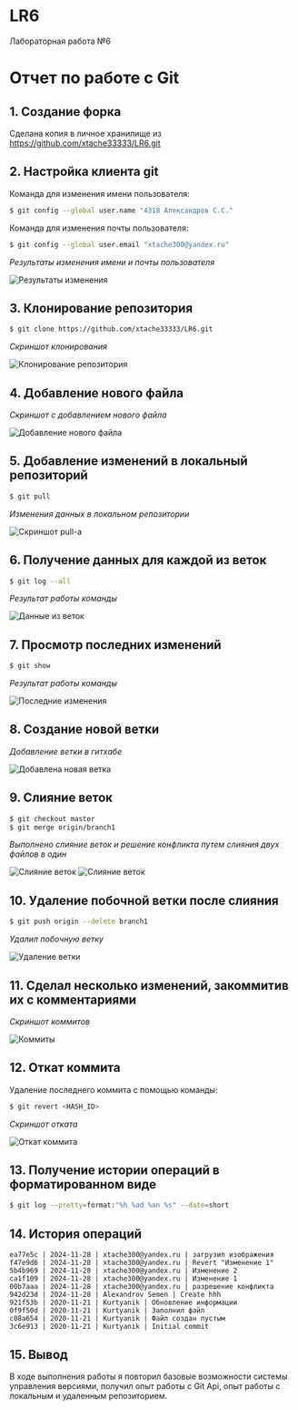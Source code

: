 # LR6
Лабораторная работа №6

# Отчет по работе с Git

## 1. Создание форка
Сделана копия в личное хранилище из https://github.com/xtache33333/LR6.git

## 2. Настройка клиента git
Команда для изменения имени пользователя:

```bash
$ git config --global user.name "4318 Александров С.С."
```
Команда для изменения почты пользователя:

```bash
$ git config --global user.email "xtache300@yandex.ru"
```
*Результаты изменения имени и почты пользователя* 

![Результаты изменения](./screenshots/1.jpg)

## 3. Клонирование репозитория

```bash
$ git clone https://github.com/xtache33333/LR6.git
```
*Скриншот клонирования*  


![Клонирование репозитория](./screenshots/2.jpg)

## 4. Добавление нового файла
*Скриншот с добавлением нового файла*


![Добавление нового файла](./screenshots/3.jpg)

## 5. Добавление изменений в локальный репозиторий

```bash
$ git pull
```
*Изменения данных в локальном репозитории*


![Скриншот pull-а](./screenshots/4.jpg)
## 6. Получение данных для каждой из веток

```bash
$ git log --all
```
*Результат работы команды*


![Данные из веток](./screenshots/5.jpg)

## 7. Просмотр последних изменений

```bash
$ git show
```
*Результат работы команды*


![Последние изменения](./screenshots/6.jpg)

## 8. Создание новой ветки

*Добавление ветки в гитхабе*


![Добавлена новая ветка](./screenshots/7.jpg)

## 9. Слияние веток

```bash
$ git checkout master
$ git merge origin/branch1
```
*Выполнено слияние веток и решение конфликта путем слияния двух файлов в один* 


![Слияние веток](./screenshots/8.jpg)
![Слияние веток](./screenshots/12.jpg)


## 10. Удаление побочной ветки после слияния

```bash
$ git push origin --delete branch1
```
*Удалил побочную ветку*


![Удаление ветки](./screenshots/9.jpg)

## 11. Сделал несколько изменений, закоммитив их с комментариями

*Скриншот коммитов*


![Коммиты](./screenshots/10.jpg)

## 12. Откат коммита
Удаление последнего коммита с помощью команды:

```bash
$ git revert <HASH_ID>
```
*Скриншот отката*


![Откат коммита](./screenshots/11.jpg)

## 13. Получение истории операций в форматированном виде

```bash
$ git log --pretty=format:"%h %ad %an %s" --date=short
```

## 14. История операций
```
ea77e5c | 2024-11-28 | xtache300@yandex.ru | загрузил изображения
f47e9d6 | 2024-11-28 | xtache300@yandex.ru | Revert "Изменение 1"
5b4b969 | 2024-11-28 | xtache300@yandex.ru | Изменение 2
ca1f109 | 2024-11-28 | xtache300@yandex.ru | Изменение 1
00b7aaa | 2024-11-28 | xtache300@yandex.ru | разрешение конфликта
942d23d | 2024-11-28 | Alexandrov Semen | Create hhh
921f53b | 2020-11-21 | Kurtyanik | Обновление информации
0f9f50d | 2020-11-21 | Kurtyanik | Заполнил файл
c08a654 | 2020-11-21 | Kurtyanik | Файл создан пустым
3c6e913 | 2020-11-21 | Kurtyanik | Initial commit
```

## 15. Вывод
В ходе выполнения работы я повторил базовые возможности системы управления версиями, получил опыт работы с Git Api, опыт работы с локальным и удаленным репозиторием.
